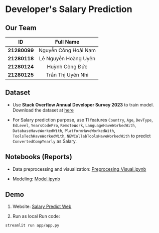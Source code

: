 # Developer's Salary Prediction

## Our Team

|   **ID**   |       **Full Name**      |
|:------------:|:---------------------:|
| **21280099** | Nguyễn Công Hoài Nam  |
| **21280118** | Lê Nguyễn Hoàng Uyên  |
| **21280124** | Huỳnh Công Đức        |
| **21280125** | Trần Thị Uyên Nhi     |

## Dataset

* Use **Stack Overflow Annual Developer Survey 2023** to train model. Download the dataset at [here](https://insights.stackoverflow.com/survey)

* For Salary prediction purpose, use 11 features `Country`, `Age`, `DevType`, `EdLevel`, `YearsCodePro`, `RemoteWork`,
`LanguageHaveWorkedWith`, `DatabaseHaveWorkedWith`, `PlatformHaveWorkedWith`, `ToolsTechHaveWorkedWith`, `NEWCollabToolsHaveWorkedWith`
to predict `ConvertedCompYearly` as Salary.

## Notebooks (Reports)

* Data preprocessing and visualization: [Preprocesing_Visual.ipynb](notebooks_reports/Preprocesing_Visual.ipynb)

* Modeling: [Model.ipynb](notebooks_reports/Model.ipynb)


## Demo

1. Website: [Salary Predict Web](https://python-ds-project.streamlit.app)

3. Run as local
Run code:
```
streamlit run app/app.py
```
